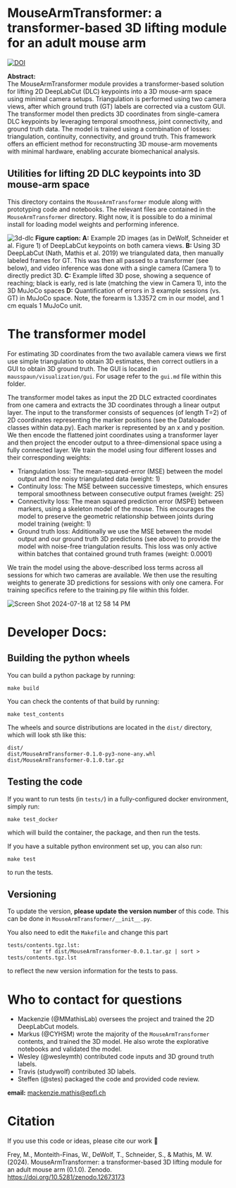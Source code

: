 # MouseArmTransformer: a transformer-based 3D lifting module for an adult mouse arm

[![DOI](https://zenodo.org/badge/DOI/10.5281/zenodo.12673173.svg)](https://doi.org/10.5281/zenodo.12673173)

**Abstract:**  
The MouseArmTransformer module provides a transformer-based solution for lifting 2D DeepLabCut (DLC) keypoints into a 3D mouse-arm space using minimal camera setups. Triangulation is performed using two camera views, after which ground truth (GT) labels are corrected via a custom GUI. The transformer model then predicts 3D coordinates from single-camera DLC keypoints by leveraging temporal smoothness, joint connectivity, and ground truth data. The model is trained using a combination of losses: triangulation, continuity, connectivity, and ground truth. This framework offers an efficient method for reconstructing 3D mouse-arm movements with minimal hardware, enabling accurate biomechanical analysis.

## Utilities for lifting 2D DLC keypoints into 3D mouse-arm space

This directory contains the `MouseArmTransformer` module along with prototyping code and notebooks.
The relevant files are contained in the `MouseArmTransformer` directory. Right now, it is possible
to do a minimal install for loading model weights and performing inference.

![3d-dlc](https://github.com/AdaptiveMotorControlLab/MouseArmTransformer/assets/28102185/cce98f67-9ef8-48fb-b1c8-6cc34aafdd1f)
**Figure caption:**
**A:** Example 2D images (as in DeWolf, Schneider et al. Figure 1) of DeepLabCut keypoints on both camera views. 
**B:** Using 3D DeepLabCut (Nath, Mathis et al. 2019) we triangulated data, then manually labeled frames for GT. This was then all passed to a transformer (see below), and video inference was done with a single camera (Camera 1) to directly predict 3D.
**C:** Example lifted 3D pose, showing a sequence of reaching; black is early, red is late (matching the view in Camera 1), into the 3D MuJoCo spaces
**D:** Quantification of errors in 3 example sessions (vs. GT) in MuJoCo space. Note, the forearm is 1.33572 cm in our model, and 1 cm equals 1 MuJoCo unit.

# The transformer model

For estimating 3D coordinates from the two available camera views we first use simple triangulation to obtain 3D estimates, then correct outliers in a GUI to obtain 3D ground truth. The GUI is located in `mausspaun/visualization/gui`. For usage refer to the `gui.md` file within this folder. 

The transformer model takes as input the 2D DLC extracted coordinates from one camera and extracts the 3D coordinates through a linear output layer. 
The input to the transformer consists of sequences (of length T=2) of 2D coordinates representing the marker positions (see the Dataloader classes within data.py). Each marker is represented by an x and y position. We then encode the flattened joint coordinates using a transformer layer and then project the encoder output to a three-dimensional space using a fully connected layer. We train the model using four different losses and their corresponding weights:
- Triangulation loss: The mean-squared-error (MSE) between the model output and the noisy triangulated data (weight: 1)
- Continuity loss: The MSE between successive timesteps, which ensures temporal smoothness between consecutive output frames (weight: 25)
- Connectivity loss: The mean squared prediction error (MSPE) between markers, using a skeleton model of the mouse. This encourages the model to preserve the geometric relationship between joints during model training (weight: 1)
- Ground truth loss: Additionally we use the MSE between the model output and our ground truth 3D predictions  (see above) to provide the model with noise-free triangulation results. This loss was only active within batches that contained ground truth frames (weight: 0.0001)

We train the model using the above-described loss terms across all sessions for which two cameras are available. We then use the resulting weights to generate 3D predictions for sessions with only one camera. For training specifics refere to the training.py file within this folder.

![Screen Shot 2024-07-18 at 12 58 14 PM](https://github.com/user-attachments/assets/7ebfa345-d634-4f89-bd51-d592b24c6a3c)




# Developer Docs:

## Building the python wheels

You can build a python package by running:

```
make build
```

You can check the contents of that build by running:

```
make test_contents
```

The wheels and source distributions are located in the `dist/` directory, which will look
sth like this:

```
dist/                                           
dist/MouseArmTransformer-0.1.0-py3-none-any.whl 
dist/MouseArmTransformer-0.1.0.tar.gz           
```

## Testing the code

If you want to run tests (in `tests/`) in a fully-configured docker environment, simply run:

```
make test_docker
```

which will build the container, the package, and then run the tests.

If you have a suitable python environment set up, you can also run:

```
make test
```

to run the tests.

## Versioning

To update the version, **please update
the version number** of this code. This can be done in `MouseArmTransformer/__init__.py`. 

You also need to edit the `Makefile` and change this part

```
tests/contents.tgz.lst:                                                              
        tar tf dist/MouseArmTransformer-0.0.1.tar.gz | sort > tests/contents.tgz.lst 
```

to reflect the new version information for the tests to pass.

# Who to contact for questions

- Mackenzie (@MMathisLab) oversees the project and trained the 2D DeepLabCut models.
- Markus (@CYHSM) wrote the majority of the `MouseArmTransformer` contents, and trained the 3D model.
  He also wrote the explorative notebooks and validated the model.
- Wesley (@wesleymth) contributed code inputs and 3D ground truth labels.
- Travis (studywolf) contributed 3D labels.
- Steffen (@stes) packaged the code and provided code review.

**email:** mackenzie.mathis@epfl.ch


# Citation 

If you use this code or ideas, please cite our work 🤗

Frey, M., Monteith-Finas, W., DeWolf, T., Schneider, S., & Mathis, M. W. (2024). MouseArmTransformer: a transformer-based 3D lifting module for an adult mouse arm (0.1.0). Zenodo. https://doi.org/10.5281/zenodo.12673173
